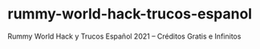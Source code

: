 # rummy-world-hack-trucos-espanol
Rummy World Hack y Trucos Español 2021 – Créditos Gratis e Infinitos
